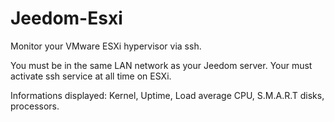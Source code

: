 # Jeedom-Esxi
Monitor your VMware ESXi hypervisor via ssh.

You must be in the same LAN network as your Jeedom server.
Your must activate ssh service at all time on ESXi.

Informations displayed:
Kernel, Uptime, Load average CPU, S.M.A.R.T disks, processors.

